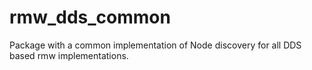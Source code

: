 # rmw_dds_common

Package with a common implementation of Node discovery for all DDS based rmw implementations.
